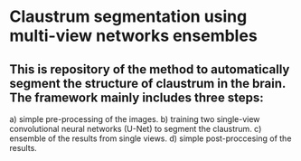 # Claustrum segmentation using multi-view networks ensembles

## This is repository of the method to automatically segment the structure of claustrum in the brain. The framework mainly includes three steps:

a) simple pre-processing of the images.
b) training two single-view convolutional neural networks (U-Net) to segment the claustrum. 
c) ensemble of the results from single views.
d) simple post-proccesing of the results. 
